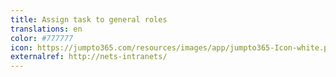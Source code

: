```yaml
---
title: Assign task to general roles
translations: en
color: #777777
icon: https://jumpto365.com/resources/images/app/jumpto365-Icon-white.png
externalref: http://nets-intranets/
---
```

  


